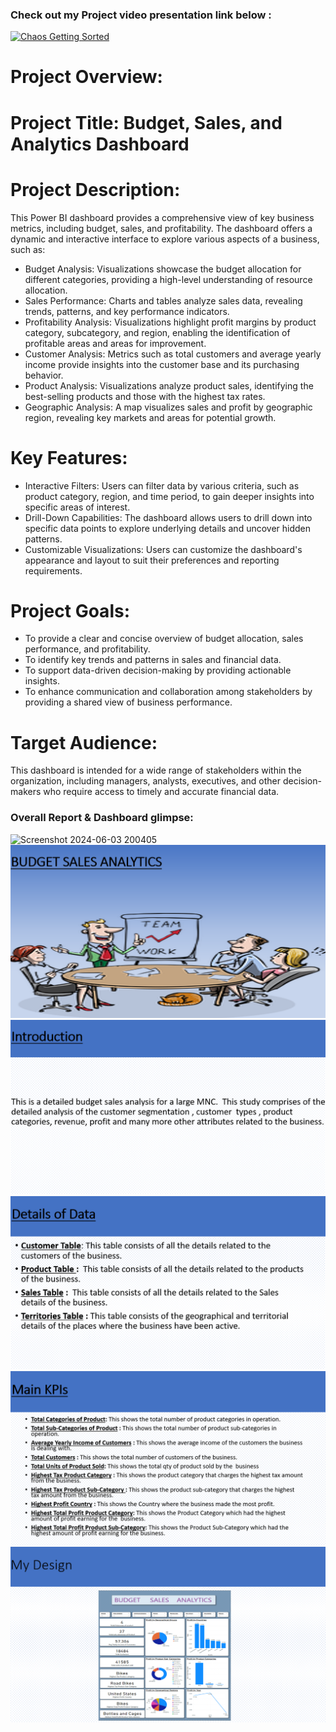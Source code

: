 ### Check out my Project video presentation link below : 

[![Chaos Getting Sorted](https://i9.ytimg.com/vi_webp/aDljtRtF4b8/mqdefault.webp?v=677d5b15&sqp=CIy09bsG&rs=AOn4CLBwiiRDhWb-Dkiy2eUeKpYs0oKsZg)](https://www.youtube.com/embed/aDljtRtF4b8?si=OKy8lm2Xw7YGllpl) </br>




# Project Overview:

# Project Title: Budget, Sales, and Analytics Dashboard
# Project Description:
This Power BI dashboard provides a comprehensive view of key business metrics, including budget, sales, and profitability. The dashboard offers a dynamic and interactive interface to explore various aspects of a business, such as:
 * Budget Analysis: Visualizations showcase the budget allocation for different categories, providing a high-level understanding of resource allocation.
 * Sales Performance: Charts and tables analyze sales data, revealing trends, patterns, and key performance indicators.
 * Profitability Analysis: Visualizations highlight profit margins by product category, subcategory, and region, enabling the identification of profitable areas and areas for improvement.
 * Customer Analysis: Metrics such as total customers and average yearly income provide insights into the customer base and its purchasing behavior.
 * Product Analysis: Visualizations analyze product sales, identifying the best-selling products and those with the highest tax rates.
 * Geographic Analysis: A map visualizes sales and profit by geographic region, revealing key markets and areas for potential growth.
# Key Features:
 * Interactive Filters: Users can filter data by various criteria, such as product category, region, and time period, to gain deeper insights into specific areas of interest.
 * Drill-Down Capabilities: The dashboard allows users to drill down into specific data points to explore underlying details and uncover hidden patterns.
 * Customizable Visualizations: Users can customize the dashboard's appearance and layout to suit their preferences and reporting requirements.
# Project Goals:
 * To provide a clear and concise overview of budget allocation, sales performance, and profitability.
 * To identify key trends and patterns in sales and financial data.
 * To support data-driven decision-making by providing actionable insights.
 * To enhance communication and collaboration among stakeholders by providing a shared view of business performance.
# Target Audience:
This dashboard is intended for a wide range of stakeholders within the organization, including managers, analysts, executives, and other decision-makers who require access to timely and accurate financial data.

### Overall Report & Dashboard glimpse:
![Screenshot 2024-06-03 200405](https://github.com/Ashinsarkarlahiri/Budget-sales-analytics-project/assets/153322941/d59355e7-edda-4c16-b80e-33c54b3b8a81)
![Screenshot 2024-06-03 200405](https://github.com/Ashinsarkarlahiri/Budget-sales-analytics-project/blob/main/Screenshot%202024-12-24%20184206.png)
![Screenshot 2024-06-03 200405](https://github.com/Ashinsarkarlahiri/Budget-sales-analytics-project/blob/main/Screenshot%202024-12-24%20184218.png)
![Screenshot 2024-06-03 200405](https://github.com/Ashinsarkarlahiri/Budget-sales-analytics-project/blob/main/Screenshot%202024-12-24%20184232.png)
![Screenshot 2024-06-03 200405](https://github.com/Ashinsarkarlahiri/Budget-sales-analytics-project/blob/main/Screenshot%202024-12-24%20184248.png)
![Screenshot 2024-06-03 200405](https://github.com/Ashinsarkarlahiri/Budget-sales-analytics-project/blob/main/Screenshot%202024-12-24%20184303.png)
